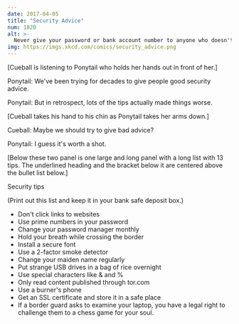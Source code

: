 ```yaml
---
date: 2017-04-05
title: "Security Advice"
num: 1820
alt: >-
  Never give your password or bank account number to anyone who doesn't have a blue check mark next to their name.
img: https://imgs.xkcd.com/comics/security_advice.png
---
```

[Cueball is listening to Ponytail who holds her hands out in front of her.]

Ponytail: We've been trying for decades to give people good security advice.

Ponytail: But in retrospect, lots of the tips actually made things worse.

[Cueball takes his hand to his chin as Ponytail takes her arms down.]

Cueball: Maybe we should try to give bad advice?

Ponytail: I guess it's worth a shot.

[Below these two panel is one large and long panel with a long list with 13 tips. The underlined heading and the bracket below it are centered above the bullet list below.]

Security tips

(Print out this list and keep it in your bank safe deposit box.)

 * Don't click links to websites
 * Use prime numbers in your password
 * Change your password manager monthly
 * Hold your breath while crossing the border
 * Install a secure font
 * Use a 2-factor smoke detector
 * Change your maiden name regularly
 * Put strange USB drives in a bag of rice overnight
 * Use special characters like & and %
 * Only read content published through tor.com
 * Use a burner's phone
 * Get an SSL certificate and store it in a safe place
 * If a border guard asks to examine your laptop, you have a legal right to challenge them to a chess game for your soul.